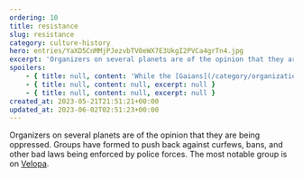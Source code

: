 ```yaml
---
ordering: 10
title: resistance
slug: resistance
category: culture-history
hero: entries/YaXD5CnMMjPJezvbTV0eWX7E3UkgI2PVCa4grTn4.jpg
excerpt: 'Organizers on several planets are of the opinion that they are being oppressed. Groups have formed t...'
spoilers:
    - { title: null, content: 'While the [Gaians](/category/organizations/visitors) look to be in an advanced stage of their takeover plan, organizers on several planets seem to have some understanding that they are being oppressed. Groups have formed to push back against the curfews, bans, and other bad laws being enforced by police forces. The most notable group is on [Velopa](/category/planets-cities/velopa).', excerpt: 'While the Gaians look to be in an advanced stage of their takeover plan, organizers on several plane...' }
    - { title: null, content: null, excerpt: null }
    - { title: null, content: null, excerpt: null }
created_at: 2023-05-21T21:51:21+00:00
updated_at: 2023-06-02T02:51:23+00:00
---
```

Organizers on several planets are of the opinion that they are being oppressed. Groups have formed to push back against curfews, bans, and other bad laws being enforced by police forces. The most notable group is on [Velopa](/category/planets-cities/velopa).